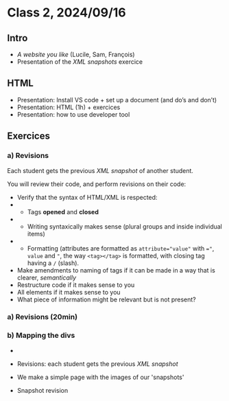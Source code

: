 # Class 2, 2024/09/16

## Intro

- *A website you like* (Lucile, Sam, François)
- Presentation of the *XML snapshots* exercice

## HTML

- Presentation: Install VS code + set up a document (and do’s and don’t)
- Presentation: HTML (1h) + exercices
- Presentation: how to use developer tool

## Exercices

### a) Revisions

Each student gets the previous *XML snapshot* of another student.

You will review their code, and perform revisions on their code:

- Verify that the syntax of HTML/XML is respected:
- - Tags **opened** and **closed**
- - Writing syntaxically makes sense (plural groups and inside individual items)
- - Formatting (attributes are formatted as `attribute="value"` with `="`, `value` and `"`, the way `<tag></tag>` is formatted, with closing tag having a `/` (slash).
- Make amendments to naming of tags if it can be made in a way that is clearer, *semantically*
- Restructure code if it makes sense to you
- All elements if it makes sense to you
- What piece of information might be relevant but is not present? 


### a) Revisions (20min)


### b) Mapping the divs
-

- Revisions: each student gets the previous *XML snapshot*
- We make a simple page with the images of our 'snapshots'
- Snapshot revision
